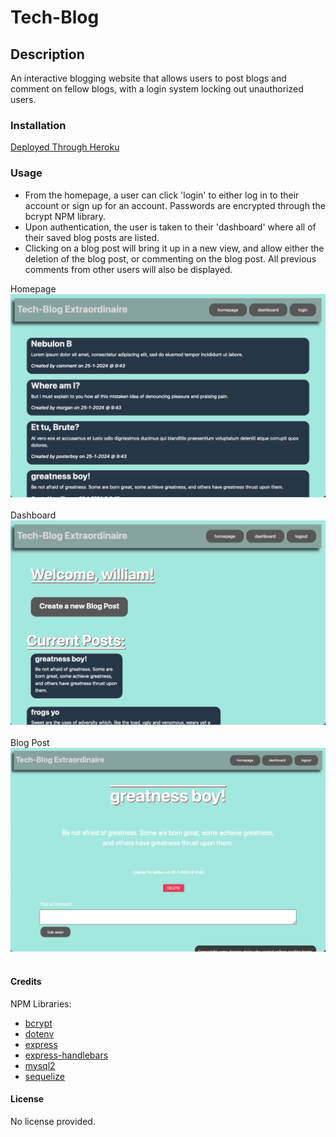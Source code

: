 # Tech-Blog

## Description
An interactive blogging website that allows users to post blogs and comment on fellow blogs, with a login system locking out unauthorized users.

### Installation
[Deployed Through Heroku](https://heroku.com)

### Usage
 - From the homepage, a user can click 'login' to either log in to their account or sign up for an account.  Passwords are encrypted through the bcrypt NPM library.
 - Upon authentication, the user is taken to their 'dashboard' where all of their saved blog posts are listed.
 - Clicking on a blog post will bring it up in a new view, and allow either the deletion of the blog post, or commenting on the blog post.  All previous comments from other users will also be displayed.

Homepage<br>
![Homepage](./Assets/Homepage.png)<br><br>
Dashboard<br>
![Dashboard](./Assets/Dashboard.png)<br><br>
Blog Post<br>
![Blogpost](./Assets/Blogpost.png)<br><br>


#### Credits
NPM Libraries:
 - [bcrypt](https://www.npmjs.com/package/bcrypt)
 - [dotenv](https://www.npmjs.com/package/dotenv)
 - [express](https://expressjs.com/)
 - [express-handlebars](https://www.npmjs.com/package/express-handlebars)
 - [mysql2](https://www.npmjs.com/package/mysql2)
 - [sequelize](https://www.npmjs.com/package/sequelize)

#### License
No license provided.